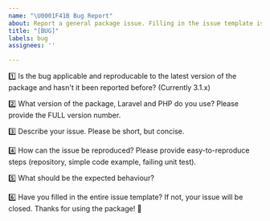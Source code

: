 ```yaml
---
name: "\U0001F41B Bug Report"
about: Report a general package issue. Filling in the issue template is mandatory, issues without it will be closed. Please ensure your Laravel-Excel version is still supported (Currently ^3.1)
title: "[BUG]"
labels: bug
assignees: ''

---
```


<!--
PLEASE READ: FILLING IN THE TEMPLATE IS REQUIRED!

Issues that do not include enough information might not be picked up.
Issues that have not been filled in using the issue template will be CLOSED.

Have you read Laravel-Excel's contributing guidelines (https://laravel-excel.maatwebsite.nl/docs/3.1/getting-started/contributing)
and Code Of Conduct (https://github.com/Maatwebsite/Laravel-Excel/blob/3.1/CODE_OF_CONDUCT.md)?
By filing an Issue, you are expected to comply with it, including treating everyone with respect.
-->

1️⃣ Is the bug applicable and reproducable to the latest version of the package and hasn't it been reported before? (Currently 3.1.x)

2️⃣ What version of the package, Laravel and PHP do you use? Please provide the FULL version number.

3️⃣ Describe your issue. Please be short, but concise.

4️⃣ How can the issue be reproduced? Please provide easy-to-reproduce steps (repository, simple code example, failing unit test).

5️⃣ What should be the expected behaviour?

6️⃣ Have you filled in the entire issue template? If not, your issue will be closed. Thanks for using the package! 🙌
